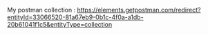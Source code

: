 My postman collection : https://elements.getpostman.com/redirect?entityId=33066520-81a67eb9-0b1c-4f0a-a1db-20b61041f1c5&entityType=collection
